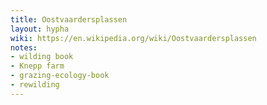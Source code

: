 ```yaml
---
title: Oostvaardersplassen
layout: hypha
wiki: https://en.wikipedia.org/wiki/Oostvaardersplassen
notes:
- wilding book
- Knepp farm
- grazing-ecology-book
- rewilding
---
```


